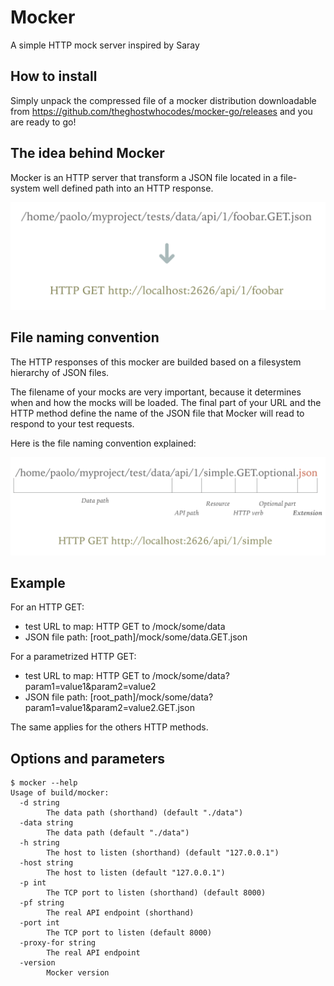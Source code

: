 # Mocker
A simple HTTP mock server inspired by Saray

## How to install

Simply unpack the compressed file of a mocker distribution downloadable from
https://github.com/theghostwhocodes/mocker-go/releases and you are ready to go!

## The idea behind Mocker

Mocker is an HTTP server that transform a JSON file located in a file-system well defined path
into an HTTP response.

![The idea behind mocker](./docs/images/idea_behind.png)

## File naming convention

The HTTP responses of this mocker are builded based on a filesystem hierarchy of JSON files.

The filename of your mocks are very important, because it determines when and how the mocks will be loaded.
The final part of your URL and the HTTP method define the name of the JSON file that Mocker will read to respond to your test requests.

Here is the file naming convention explained:

![File naming convention](./docs/images/file_naming_convention.png)

## Example

For an HTTP GET:

- test URL to map: HTTP GET to /mock/some/data
- JSON file path: [root_path]/mock/some/data.GET.json

For a parametrized HTTP GET:

- test URL to map: HTTP GET to /mock/some/data?param1=value1&param2=value2
- JSON file path: [root_path]/mock/some/data?param1=value1&param2=value2.GET.json

The same applies for the others HTTP methods.

## Options and parameters

```
$ mocker --help
Usage of build/mocker:
  -d string
    	The data path (shorthand) (default "./data")
  -data string
    	The data path (default "./data")
  -h string
    	The host to listen (shorthand) (default "127.0.0.1")
  -host string
    	The host to listen (default "127.0.0.1")
  -p int
    	The TCP port to listen (shorthand) (default 8000)
  -pf string
    	The real API endpoint (shorthand)
  -port int
    	The TCP port to listen (default 8000)
  -proxy-for string
    	The real API endpoint
  -version
    	Mocker version
```
